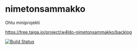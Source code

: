 # nimetonsammakko
Ohtu miniprojekti

https://tree.taiga.io/project/w4ldo-nimetonsammakko/backlog

[![Build 
Status](https://travis-ci.org/lesktimo/nimetonsammakko.svg?branch=master)](https://travis-ci.org/lesktimo/nimetonsammakko)

